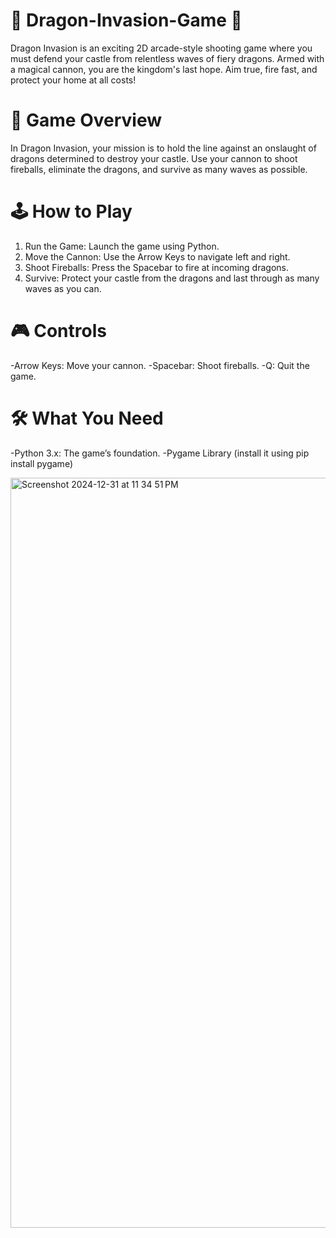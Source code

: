 # 🐉 Dragon-Invasion-Game 🏰
Dragon Invasion is an exciting 2D arcade-style shooting game where you must defend your castle from relentless waves of fiery dragons. Armed with a magical cannon, you are the kingdom's last hope. Aim true, fire fast, and protect your home at all costs!

# 🌟 Game Overview
In Dragon Invasion, your mission is to hold the line against an onslaught of dragons determined to destroy your castle. Use your cannon to shoot fireballs, eliminate the dragons, and survive as many waves as possible.

# 🕹️ How to Play
  1. Run the Game: Launch the game using Python.
  2. Move the Cannon: Use the Arrow Keys to navigate left and right.
  3. Shoot Fireballs: Press the Spacebar to fire at incoming dragons.
  4. Survive: Protect your castle from the dragons and last through as many waves as you can.


# 🎮 Controls
  -Arrow Keys: Move your cannon.
  -Spacebar: Shoot fireballs.
  -Q: Quit the game.

# 🛠️ What You Need
  -Python 3.x: The game’s foundation.
  -Pygame Library (install it using pip install pygame) 

<img width="1200" alt="Screenshot 2024-12-31 at 11 34 51 PM" src="https://github.com/user-attachments/assets/171a7ee2-32f7-4c30-bf92-07533dbbc40a" />

